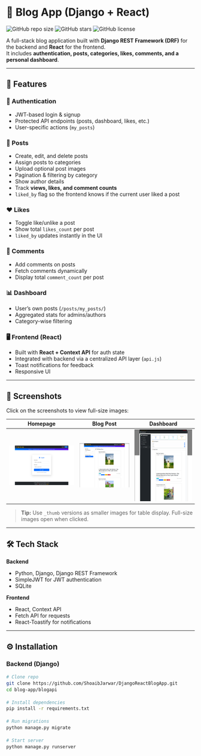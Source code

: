 # 📰 Blog App (Django + React)

![GitHub repo size](https://img.shields.io/github/repo-size/ShoaibJarwar/DjangoReactBlogApp) 
![GitHub stars](https://img.shields.io/github/stars/ShoaibJarwar/DjangoReactBlogApp?style=social) 
![GitHub license](https://img.shields.io/github/license/ShoaibJarwar/DjangoReactBlogApp) 

A full-stack blog application built with **Django REST Framework (DRF)** for the backend and **React** for the frontend.  
It includes **authentication, posts, categories, likes, comments, and a personal dashboard**.

---

## 🚀 Features

### 🔐 Authentication
- JWT-based login & signup  
- Protected API endpoints (posts, dashboard, likes, etc.)  
- User-specific actions (`my_posts`)  

### 📝 Posts
- Create, edit, and delete posts  
- Assign posts to categories  
- Upload optional post images  
- Pagination & filtering by category  
- Show author details  
- Track **views, likes, and comment counts**  
- `liked_by` flag so the frontend knows if the current user liked a post  

### ❤️ Likes 
- Toggle like/unlike a post  
- Show total `likes_count` per post  
- `liked_by` updates instantly in the UI  

### 💬 Comments
- Add comments on posts  
- Fetch comments dynamically  
- Display total `comment_count` per post  

### 📊 Dashboard
- User’s own posts (`/posts/my_posts/`)  
- Aggregated stats for admins/authors  
- Category-wise filtering  

### 🖥️ Frontend (React)
- Built with **React + Context API** for auth state  
- Integrated with backend via a centralized API layer (`api.js`)  
- Toast notifications for feedback  
- Responsive UI  

---

## 📸 Screenshots

Click on the screenshots to view full-size images:

| Homepage | Blog Post | Dashboard |
|----------|-----------|-----------|
| [![Homepage](Images/01.png)](Images/02.png) | [![Blog Post](Images/03.png)](Images/04.png) | [![Dashboard](Images/06.png)](Images/8.png) |

> **Tip:** Use `_thumb` versions as smaller images for table display. Full-size images open when clicked.

---

## 🛠️ Tech Stack

**Backend**
- Python, Django, Django REST Framework  
- SimpleJWT for JWT authentication  
- SQLite  

**Frontend**
- React, Context API  
- Fetch API for requests  
- React-Toastify for notifications  

---

## ⚙️ Installation

### Backend (Django)
```bash
# Clone repo
git clone https://github.com/ShoaibJarwar/DjangoReactBlogApp.git
cd blog-app/blogapi

# Install dependencies
pip install -r requirements.txt

# Run migrations
python manage.py migrate

# Start server
python manage.py runserver
